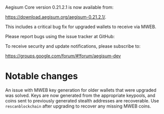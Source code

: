 Aegisum Core version 0.21.2.1 is now available from:

 <https://download.aegisum.org/aegisum-0.21.2.1/>.

This includes a critical bug fix for upgraded wallets to receive via MWEB.

Please report bugs using the issue tracker at GitHub:

  </issues>

To receive security and update notifications, please subscribe to:

  <https://groups.google.com/forum/#!forum/aegisum-dev>

Notable changes
===============

An issue with MWEB key generation for older wallets that were upgraded was solved.
Keys are now generated from the appropriate keypools, and coins sent to previously generated stealth addresses are recoverable.
Use `rescanblockchain` after upgrading to recover any missing MWEB coins.

